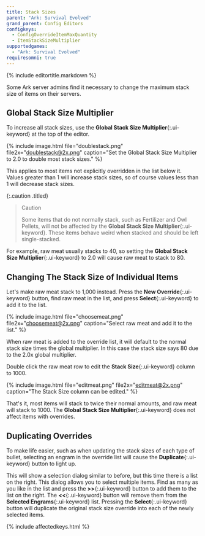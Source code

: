 ```yaml
---
title: Stack Sizes
parent: "Ark: Survival Evolved"
grand_parent: Config Editors
configkeys:
  - ConfigOverrideItemMaxQuantity
  - ItemStackSizeMultiplier
supportedgames:
  - "Ark: Survival Evolved"
requiresomni: true
---
```

{% include editortitle.markdown %}

Some Ark server admins find it necessary to change the maximum stack size of items on their servers.

## Global Stack Size Multiplier

To increase all stack sizes, use the **Global Stack Size Multiplier**{:.ui-keyword} at the top of the editor.

{% include image.html file="doublestack.png" file2x="doublestack@2x.png" caption="Set the Global Stack Size Multiplier to 2.0 to double most stack sizes." %}

This applies to most items not explicitly overridden in the list below it. Values greater than 1 will increase stack sizes, so of course values less than 1 will decrease stack sizes.

{:.caution .titled}
> Caution
> 
> Some items that do not normally stack, such as Fertilizer and Owl Pellets, will not be affected by the **Global Stack Size Multiplier**{:.ui-keyword}. These items behave weird when stacked and should be left single-stacked.

For example, raw meat usually stacks to 40, so setting the **Global Stack Size Multiplier**{:.ui-keyword} to 2.0 will cause raw meat to stack to 80.

## Changing The Stack Size of Individual Items

Let's make raw meat stack to 1,000 instead. Press the **New Override**{:.ui-keyword} button, find raw meat in the list, and press **Select**{:.ui-keyword} to add it to the list.

{% include image.html file="choosemeat.png" file2x="choosemeat@2x.png" caption="Select raw meat and add it to the list." %}

When raw meat is added to the override list, it will default to the normal stack size times the global multiplier. In this case the stack size says 80 due to the 2.0x global multiplier.

Double click the raw meat row to edit the **Stack Size**{:.ui-keyword} column to 1000.

{% include image.html file="editmeat.png" file2x="editmeat@2x.png" caption="The Stack Size column can be edited." %}

That's it, most items will stack to twice their normal amounts, and raw meat will stack to 1000. The **Global Stack Size Multiplier**{:.ui-keyword} does not affect items with overrides.

## Duplicating Overrides

To make life easier, such as when updating the stack sizes of each type of bullet, selecting an engram in the override list will cause the **Duplicate**{:.ui-keyword} button to light up.

This will show a selection dialog similar to before, but this time there is a list on the right. This dialog allows you to select multiple items. Find as many as you like in the list and press the **>>**{:.ui-keyword} button to add them to the list on the right. The **<<**{:.ui-keyword} button will remove them from the **Selected Engrams**{:.ui-keyword} list. Pressing the **Select**{:.ui-keyword} button will duplicate the original stack size override into each of the newly selected items.

{% include affectedkeys.html %}